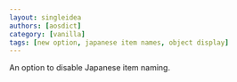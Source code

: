 ```yaml
---
layout: singleidea
authors: [aosdict]
category: [vanilla]
tags: [new option, japanese item names, object display]
---
```

An option to disable Japanese item naming.
